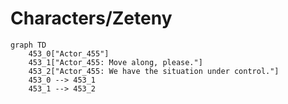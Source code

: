 # Characters/Zeteny


```mermaid
graph TD
    453_0["Actor_455"]
    453_1["Actor_455: Move along, please."]
    453_2["Actor_455: We have the situation under control."]
    453_0 --> 453_1
    453_1 --> 453_2
```